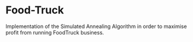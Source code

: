 # Food-Truck
Implementation of the Simulated Annealing Algorithm in order to maximise profit from running FoodTruck business.
